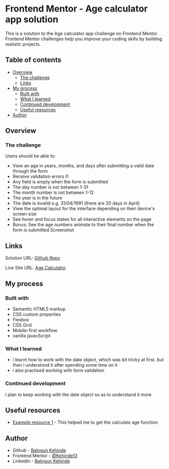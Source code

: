 # Frontend Mentor - Age calculator app solution

This is a solution to the Age calculator app challenge on Frontend Mentor. Frontend Mentor challenges help you improve your coding skills by building realistic projects.

## Table of contents
- [Overview](#overview)
  - [The challenge](#the-challenge)
  - [Links](#links)
- [My process](#my-process)
  - [Built with](#built-with)
  - [What I learned](#what-i-learned)
  - [Continued development](#continued-development)
  - [Useful resources](#useful-resources)
- [Author](#author)

## Overview

### The challenge

Users should be able to:

- View an age in years, months, and days after submitting a valid date through the form
- Receive validation errors if:
- Any field is empty when the form is submitted
- The day number is not between 1-31
- The month number is not between 1-12
- The year is in the future
- The date is invalid e.g. 31/04/1991 (there are 30 days in April)
- View the optimal layout for the interface depending on their device's screen size
- See hover and focus states for all interactive elements on the page
- Bonus: See the age numbers animate to their final number when the form is submitted
Screenshot


## Links
Solution URL: [Github Repo](https://github.com/Kehinde13/ageCalculator)

Live Site URL: [Age Calculator](https://kehinde13.github.io/ageCalculator/)

## My process

### Built with

- Semantic HTML5 markup
- CSS custom properties
- Flexbox
- CSS Grid
- Mobile-first workflow
- vanilla javavScript

### What I learned
- i learnt how to work with the date object, which was bit tricky at first. but then i understood it after spending some time on it
- i also practised working with form validation 


### Continued development
I plan to keep working with the date object so as to understand it more

## Useful resources
- [Example resource 1](https://www.w3resource.com/javascript-exercises/javascript-date-exercise-18.php) - This helped me to get the calculate age function

## Author
- Github - [Balogun Kehinde](https://github.com/Kehinde13)
- Frontend Mentor - [@Kehinde13](https://www.frontendmentor.io/profile/Kehinde13)
- LinkedIn - [Balogun Kehinde](linkedin.com/in/kehinde-balogun-9a1078223)
